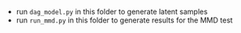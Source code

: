 - run `dag_model.py` in this folder to generate latent samples
- run `run_mmd.py` in this folder to generate results for the MMD test


